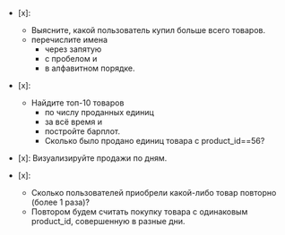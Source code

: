 
- [x]:
    - Выясните, какой пользователь купил больше всего товаров.
    - перечислите имена
        -  через запятую
        - с пробелом и
        - в алфавитном порядке.
- [x]:
    - Найдите топ-10 товаров
        - по числу проданных единиц
        - за всё время и
        - постройте барплот.
        - Сколько было продано единиц товара с product_id==56?

- [x]: Визуализируйте продажи по дням.

- [x]:
    - Сколько пользователей приобрели какой-либо товар повторно (более 1 раза)?
    - Повтором будем считать покупку товара с одинаковым product_id, совершенную в разные дни.